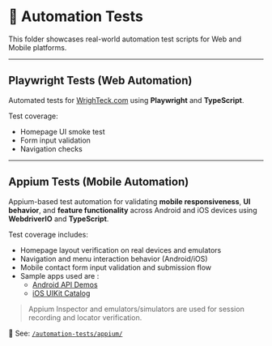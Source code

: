 # 🤖 Automation Tests

This folder showcases real-world automation test scripts for Web and Mobile platforms.

---

## Playwright Tests (Web Automation)

Automated tests for [WrighTeck.com](https://www.wrighteck.com) using **Playwright** and **TypeScript**.

Test coverage:
- Homepage UI smoke test
- Form input validation
- Navigation checks

---

## Appium Tests (Mobile Automation)

Appium-based test automation for validating **mobile responsiveness**, **UI behavior**, and **feature functionality** across Android and iOS devices using **WebdriverIO** and **TypeScript**.

Test coverage includes:
- Homepage layout verification on real devices and emulators
- Navigation and menu interaction behavior (Android/iOS)
- Mobile contact form input validation and submission flow
- Sample apps used are :
  - [Android API Demos](https://github.com/appium/android-apidemos)
  - [iOS UIKit Catalog](https://github.com/appium/ios-uicatalog)

> Appium Inspector and emulators/simulators are used for session recording and locator verification.

📁 See: [`/automation-tests/appium/`](https://github.com/WrighTeck/software-testing-portfolio/tree/main/automation-tests/appium)
